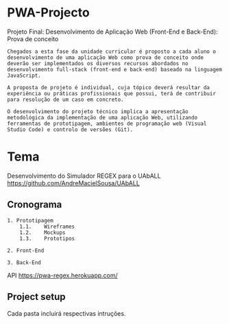 # PWA-Projecto
Projeto Final: Desenvolvimento de Aplicação Web (Front-End e Back-End): Prova de conceito

```
Chegados a esta fase da unidade curricular é proposto a cada aluno o desenvolvimento de uma aplicação Web como prova de conceito onde deverão ser implementados os diversos recursos abordados no desenvolvimento full-stack (front-end e back-end) baseado na linguagem JavaScript. 

A proposta de projeto é individual, cuja tópico deverá resultar da experiência ou práticas profissionais que possui, terá de contribuir para resolução de um caso em concreto.   

O desenvolvimento do projeto técnico implica a apresentação metodológica da implementação de uma aplicação Web, utilizando ferramentas de prototipagem, ambientes de programação web (Visual Studio Code) e controlo de versões (Git).

```
# Tema

Desenvolvimento do Simulador REGEX para o UAbALL
https://github.com/AndreMacielSousa/UAbALL


## Cronograma
```
1. Prototipagem
    1.1.    Wireframes
    1.2.    Mockups
    1.3.    Prototipos
```

```
2. Front-End
```

```
3. Back-End
```

API https://pwa-regex.herokuapp.com/ 

## Project setup

Cada pasta incluirá respectivas intruções.


